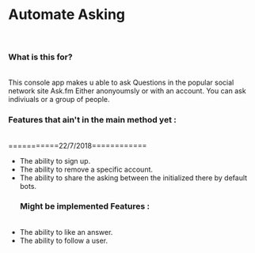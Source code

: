 # Automate Asking
<br><h3>What is this for?</h3></br>
This console app makes u able to ask Questions in the popular social network site Ask.fm Either anonyoumsly or with an account.
You can ask indiviuals or a group of people.
<br><h3>Features that ain't in the main method yet :</h3></br>
===========22/7/2018============
- The ability to sign up.
- The ability to remove a specific account.
- The ability to share the asking between the initialized there by default bots.
<br><h3>Might be implemented Features :</h3></br>
- The ability to like an answer.
- The ability to follow a user.
